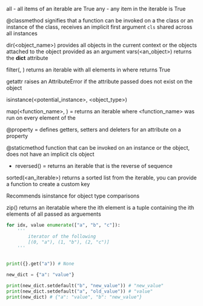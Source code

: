 all - all items of an iterable are True
any - any item in the iterable is True

@classmethod signifies that a function can be invoked on a the class or an instance of the class, receives an implicit first argument ```cls``` shared across all instances

dir(<object_name>) provides all objects in the current context or the objects attached to the object provided as an argument 
vars(<an_object>)  returns the __dict__ attribute 

filter(<function>, <iterable>) returns an iterable with all elements in <iterable> where <function> returns True

getattr raises an AttributeError if the attribute passed does not exist on the object


isinstance(<potential_instance>, <object_type>)


map(<function_name>, <iterable>) = returns an iterable where <function_name> was run on every element of the <iterable>


@property = defines getters, setters and deleters for an attribute on a property

@staticmethod function that can be invoked on an instance or the object, does not have an implicit cls object

- reversed(<sequence>) = returns an iterable that is the reverse of sequence

sorted(<an_iterable>) returns a sorted list from the iterable, you can provide a function to create a custom key


Recommends isinstance for object type comparisons

zip(<iterators>) returns an iteratable where the ith element is a tuple containing the ith elements of all <iterators> passed as arguements


```python 
for idx, value enumerate(["a", "b", "c"]):
    '''
        iterator of the following
        [(0, "a"), (1, "b"), (2, "c")]
    '''
```


```python 

print({}.get("a")) # None

new_dict = {"a": "value"}

print(new_dict.setdefault("b", "new_value")) # "new_value"
print(new_dict.setdefault("a", "old_value")) # "value"
print(new_dict) # {"a": "value", "b": "new_value"} 
```




